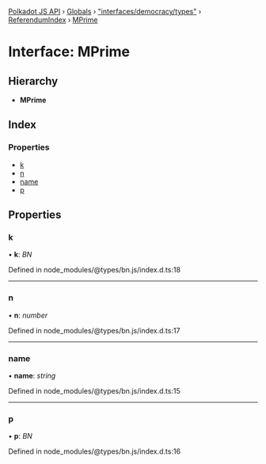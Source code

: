 [Polkadot JS API](../README.md) › [Globals](../globals.md) › ["interfaces/democracy/types"](../modules/_interfaces_democracy_types_.md) › [ReferendumIndex](_interfaces_democracy_types_.referendumindex.md) › [MPrime](_interfaces_democracy_types_.referendumindex.mprime.md)

# Interface: MPrime

## Hierarchy

* **MPrime**

## Index

### Properties

* [k](_interfaces_democracy_types_.referendumindex.mprime.md#k)
* [n](_interfaces_democracy_types_.referendumindex.mprime.md#n)
* [name](_interfaces_democracy_types_.referendumindex.mprime.md#name)
* [p](_interfaces_democracy_types_.referendumindex.mprime.md#p)

## Properties

###  k

• **k**: *BN*

Defined in node_modules/@types/bn.js/index.d.ts:18

___

###  n

• **n**: *number*

Defined in node_modules/@types/bn.js/index.d.ts:17

___

###  name

• **name**: *string*

Defined in node_modules/@types/bn.js/index.d.ts:15

___

###  p

• **p**: *BN*

Defined in node_modules/@types/bn.js/index.d.ts:16
